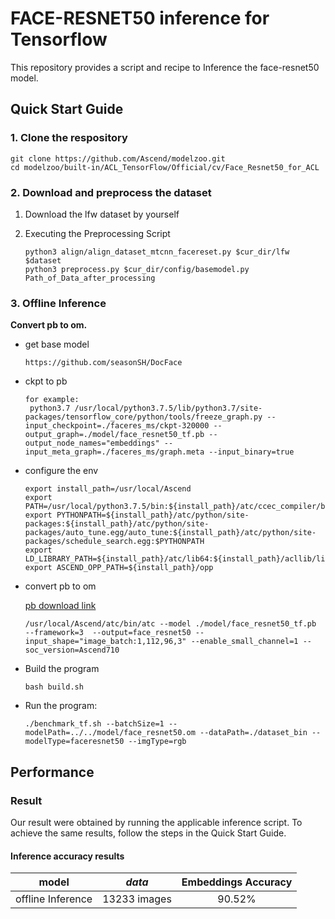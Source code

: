# FACE-RESNET50 inference for Tensorflow

This repository provides a script and recipe to Inference the face-resnet50 model.

## Quick Start Guide

### 1. Clone the respository

```shell
git clone https://github.com/Ascend/modelzoo.git
cd modelzoo/built-in/ACL_TensorFlow/Official/cv/Face_Resnet50_for_ACL
```

### 2. Download and preprocess the dataset

1. Download the lfw dataset by yourself

2. Executing the Preprocessing Script
   ```
   python3 align/align_dataset_mtcnn_facereset.py $cur_dir/lfw $dataset
   python3 preprocess.py $cur_dir/config/basemodel.py Path_of_Data_after_processing
   
   ```
 
### 3. Offline Inference

**Convert pb to om.**

- get base model
  ```
  https://github.com/seasonSH/DocFace
  
  ```
- ckpt to pb
  ```
  for example:
   python3.7 /usr/local/python3.7.5/lib/python3.7/site-packages/tensorflow_core/python/tools/freeze_graph.py --input_checkpoint=./faceres_ms/ckpt-320000 --output_graph=./model/face_resnet50_tf.pb --output_node_names="embeddings" --input_meta_graph=./faceres_ms/graph.meta --input_binary=true
  ```

- configure the env

  ```
  export install_path=/usr/local/Ascend
  export PATH=/usr/local/python3.7.5/bin:${install_path}/atc/ccec_compiler/bin:${install_path}/atc/bin:$PATH
  export PYTHONPATH=${install_path}/atc/python/site-packages:${install_path}/atc/python/site-packages/auto_tune.egg/auto_tune:${install_path}/atc/python/site-packages/schedule_search.egg:$PYTHONPATH
  export LD_LIBRARY_PATH=${install_path}/atc/lib64:${install_path}/acllib/lib64:$LD_LIBRARY_PATH
  export ASCEND_OPP_PATH=${install_path}/opp
  ```

- convert pb to om

  [pb download link](https://modelzoo-train-atc.obs.cn-north-4.myhuaweicloud.com/003_Atc_Models/modelzoo/Official/cv/Face_Resnet50_for_ACL.zip)

  ```
  /usr/local/Ascend/atc/bin/atc --model ./model/face_resnet50_tf.pb   --framework=3  --output=face_resnet50 --input_shape="image_batch:1,112,96,3" --enable_small_channel=1 --soc_version=Ascend710
  ```

- Build the program

  ```
  bash build.sh
  ```

- Run the program:

  ```
  ./benchmark_tf.sh --batchSize=1 --modelPath=../../model/face_resnet50.om --dataPath=./dataset_bin --modelType=faceresnet50 --imgType=rgb
  ```
  
## Performance

### Result

Our result were obtained by running the applicable inference script. To achieve the same results, follow the steps in the Quick Start Guide.

#### Inference accuracy results

|       model       | ***data***  |    Embeddings Accuracy    |
| :---------------: | :---------: | :---------: |
| offline Inference | 13233 images |   90.52%     |



